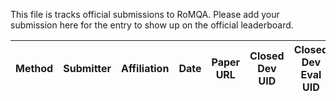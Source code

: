 This file is tracks official submissions to RoMQA. Please add your submission here for the entry to show up on the official leaderboard.

| Method | Submitter | Affiliation | Date | Paper URL | Closed Dev UID | Closed Dev Eval UID | Closed Test UID | Closed Test Eval UID | Open Dev UID | Open Dev Eval UID | Open Test UID | Open Test Eval UID |
| ------ | --------- | ----------- | ---- | --------- | -------------- | --------------------| --------------- | -------------------- | ------------ | ----------------- | ------------- | ------------------ |
